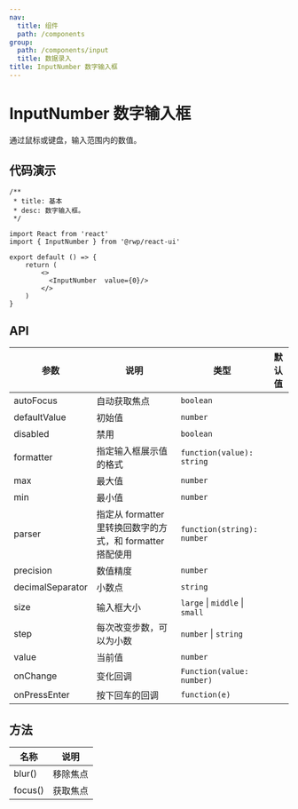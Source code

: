 ```yaml
---
nav:
  title: 组件
  path: /components
group:
  path: /components/input
  title: 数据录入
title: InputNumber 数字输入框
---
```


# InputNumber 数字输入框

通过鼠标或键盘，输入范围内的数值。

## 代码演示

```tsx
/**
 * title: 基本
 * desc: 数字输入框。
 */

import React from 'react'
import { InputNumber } from '@rwp/react-ui'

export default () => {
    return (
        <>
          <InputNumber  value={0}/> 
        </>
    )
}
```
  

## API


| 参数 | 说明 | 类型 | 默认值 |
| --- | --- | --- | --- |
|autoFocus| 自动获取焦点| `boolean`
|defaultValue| 初始值 | `number`
|disabled | 禁用 | `boolean`
|formatter| 指定输入框展示值的格式| `function(value): string`
|max | 最大值| `number`
|min | 最小值| `number`
|parser| 指定从 formatter 里转换回数字的方式，和 formatter 搭配使用| `function(string): number`	
|precision| 数值精度| `number`
|decimalSeparator| 小数点| `string`
|size | 输入框大小| `large` \| `middle` \| `small`
|step | 每次改变步数，可以为小数| `number` \| `string`
|value| 当前值| `number`
|onChange| 变化回调| `Function(value: number)`
|onPressEnter| 按下回车的回调 | `function(e)`

## 方法

| 名称 | 说明 
| --- | ---
|blur() | 移除焦点
|focus()| 获取焦点